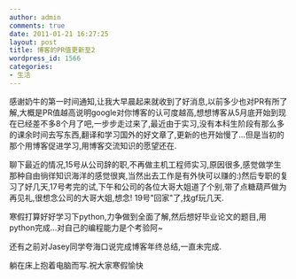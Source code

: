 ```yaml
---
author: admin
comments: true
date: 2011-01-21 16:27:25
layout: post
title: 博客的PR值更新至2
wordpress_id: 1566
categories:
- 生活
---
```


感谢奶牛的第一时间通知,让我大早晨起来就收到了好消息,以前多少也对PR有所了解,大概是PR值越高说明google对你博客的认可度越高,想想博客从5月底开始到现在已经差不多8个月了吧,一步步走过来了,最近由于实习,没有本科生阶段有那么多的课余时间去写东西,翻译和学习国外的好文章了,更新的也开始慢了...但是当初的那个用博客促进学习,用博客交流知识的愿望还在.

聊下最近的情况,15号从公司辞的职,不再做主机工程师实习,原因很多,感觉做学生那种自由徜徉知识海洋的感觉很爽,当然出去工作是有外快可以赚的:)然后专职的复习了好几天,17号考完的试,下午和公司的各位大哥大姐道了个别,带了点糖葫芦做为再见礼,很想念公司的大哥大姐,想念! 19号"回家"了,找gf玩几天.

寒假打算好好学习下python,力争做到全面了解,然后想好毕业论文的题目,用python完成...对自己的编程能力是个考验阿~

还有之前对Jasey同学夸海口说完成博客年终总结,一直未完成.

躺在床上抱着电脑而写.祝大家寒假愉快
